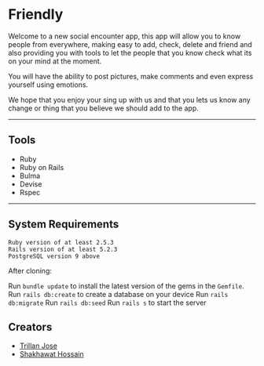 # Friendly

Welcome to a new social encounter app, this app will allow you to know people
from everywhere, making easy to add, check, delete and friend and also providing
you with tools to let the people that you know check what its on your mind at
the moment.

You will have the ability to post pictures, make comments and even express
yourself using emotions.

We hope that you enjoy your sing up with us and that you lets us know any change
or thing that you believe we should add to the app.

---

## Tools

* Ruby
* Ruby on Rails
* Bulma
* Devise
* Rspec

---
## System Requirements

    Ruby version of at least 2.5.3
    Rails version of at least 5.2.3
    PostgreSQL version 9 above

After cloning:

Run `bundle update` to install the latest version of the gems in the `Gemfile`.
Run `rails db:create` to create a database on your device
Run `rails db:migrate`
Run `rails db:seed`
Run `rails s` to start the server


## Creators

* [Trillan Jose](https://github.com/trillianjose)
* [Shakhawat Hossain](https://github.com/shshamim63)
